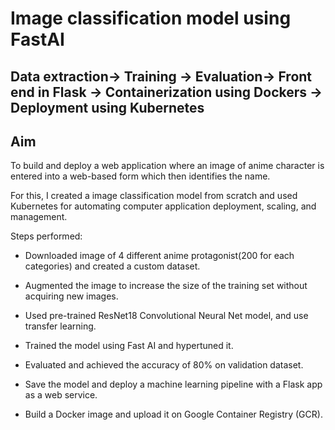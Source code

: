 # Image classification model using FastAI

##  Data extraction-> Training -> Evaluation-> Front end in Flask -> Containerization using Dockers -> Deployment using Kubernetes

## Aim

To build and deploy a web application where an image of anime character is entered into a web-based form which then identifies the name.

For this, I created a image classification model from scratch and used Kubernetes for automating computer application deployment, scaling, and management.

Steps performed:

* Downloaded image of 4 different anime protagonist(200 for each categories) and created a custom dataset.

* Augmented the image to increase the size of the training set without acquiring new images.

* Used pre-trained ResNet18 Convolutional Neural Net model, and use transfer learning.

* Trained the model using Fast AI and hypertuned it.

* Evaluated and achieved the accuracy of 80% on validation dataset.

* Save the model and deploy a machine learning pipeline with a Flask app as a web service.

* Build a Docker image and upload it on Google Container Registry (GCR).
